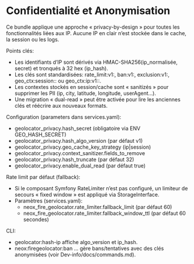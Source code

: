 # Confidentialité et Anonymisation

Ce bundle applique une approche « privacy-by-design » pour toutes les fonctionnalités liées aux IP. Aucune IP en clair n’est stockée dans le cache, la session ou les logs.

Points clés:
- Les identifiants d’IP sont dérivés via HMAC-SHA256(ip_normalisée, secret) et tronqués à 32 hex (ip_hash).
- Les clés sont standardisées: rate_limit:v1:<hmac32>, ban:v1:<hmac32>, exclusion:v1:<hmac32>, geo_ctx:session:<provider>:<sid> ou geo_ctx:ip:v1:<provider>:<hmac32>.
- Les contextes stockés en session/cache sont « sanitizés » pour supprimer les PII (ip, city, latitude, longitude, userAgent…).
- Une migration « dual-read » peut être activée pour lire les anciennes clés et réécrire aux nouveaux formats.

Configuration (parameters dans services.yaml):
- geolocator_privacy.hash_secret (obligatoire via ENV GEO_HASH_SECRET)
- geolocator_privacy.hash_algo_version (par défaut v1)
- geolocator_privacy.geo_cache_key_strategy (ip|session)
- geolocator_privacy.context_sanitizer.fields_to_remove
- geolocator_privacy.hash_truncate (par défaut 32)
- geolocator_privacy.enable_dual_read (par défaut true)

Rate limit par défaut (fallback):
- Si le composant Symfony RateLimiter n’est pas configuré, un limiteur de secours « fixed window » est appliqué via StorageInterface.
- Paramètres (services.yaml):
  - neox_fire_geolocator.rate_limiter.fallback_limit (par défaut 60)
  - neox_fire_geolocator.rate_limiter.fallback_window_ttl (par défaut 60 secondes)

CLI:
- geolocator:hash-ip <ip> affiche algo_version et ip_hash.
- neox:firegeolocator:ban … gère bans/tentatives avec des clés anonymisées (voir Dev-info/docs/commands.md).
